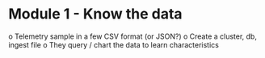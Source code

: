 # Module 1 - Know the data

o	Telemetry sample in a few CSV format (or JSON?)
o	Create a cluster, db, ingest file
o	They query / chart the data to learn characteristics
